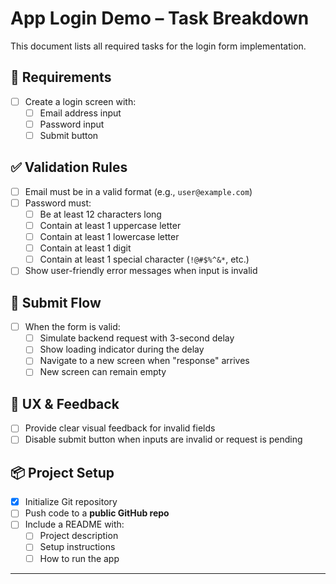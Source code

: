 # App Login Demo – Task Breakdown

This document lists all required tasks for the login form implementation.

## 📝 Requirements

- [ ] Create a login screen with:
  - [ ] Email address input
  - [ ] Password input
  - [ ] Submit button

## ✅ Validation Rules

- [ ] Email must be in a valid format (e.g., `user@example.com`)
- [ ] Password must:
  - [ ] Be at least 12 characters long
  - [ ] Contain at least 1 uppercase letter
  - [ ] Contain at least 1 lowercase letter
  - [ ] Contain at least 1 digit
  - [ ] Contain at least 1 special character (`!@#$%^&*`, etc.)
- [ ] Show user-friendly error messages when input is invalid

## 🔄 Submit Flow

- [ ] When the form is valid:
  - [ ] Simulate backend request with 3-second delay
  - [ ] Show loading indicator during the delay
  - [ ] Navigate to a new screen when "response" arrives
  - [ ] New screen can remain empty

## 🎨 UX & Feedback

- [ ] Provide clear visual feedback for invalid fields
- [ ] Disable submit button when inputs are invalid or request is pending

## 📦 Project Setup

- [x] Initialize Git repository
- [ ] Push code to a **public GitHub repo**
- [ ] Include a README with:
  - [ ] Project description
  - [ ] Setup instructions
  - [ ] How to run the app

---